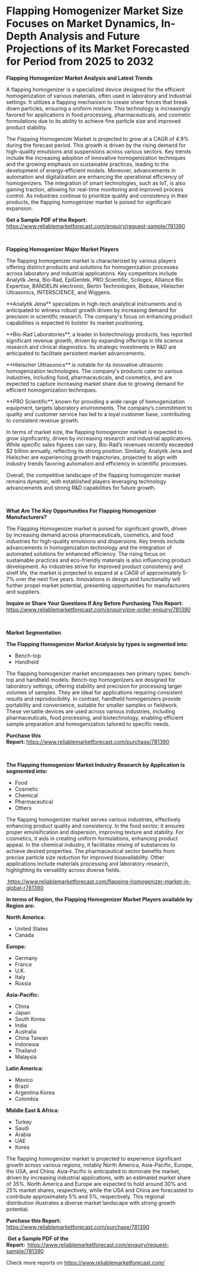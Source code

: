 <p><h1>Flapping Homogenizer Market Size Focuses on Market Dynamics, In-Depth Analysis and Future Projections of its Market Forecasted for Period from 2025 to 2032</h1></p><p><strong>Flapping Homogenizer Market Analysis and Latest Trends</strong></p>
<p><p>A flapping homogenizer is a specialized device designed for the efficient homogenization of various materials, often used in laboratory and industrial settings. It utilizes a flapping mechanism to create shear forces that break down particles, ensuring a uniform mixture. This technology is increasingly favored for applications in food processing, pharmaceuticals, and cosmetic formulations due to its ability to achieve fine particle size and improved product stability.</p><p>The Flapping Homogenizer Market is projected to grow at a CAGR of 4.9% during the forecast period. This growth is driven by the rising demand for high-quality emulsions and suspensions across various sectors. Key trends include the increasing adoption of innovative homogenization techniques and the growing emphasis on sustainable practices, leading to the development of energy-efficient models. Moreover, advancements in automation and digitalization are enhancing the operational efficiency of homogenizers. The integration of smart technologies, such as IoT, is also gaining traction, allowing for real-time monitoring and improved process control. As industries continue to prioritize quality and consistency in their products, the flapping homogenizer market is poised for significant expansion.</p></p>
<p><strong>Get a Sample PDF of the Report:&nbsp;</strong> <a href="https://www.reliablemarketforecast.com/enquiry/request-sample/781390?utm_campaign=2721&utm_medium=2&utm_source=Github&utm_content=ia&utm_term=26032025&utm_id=flapping-homogenizer">https://www.reliablemarketforecast.com/enquiry/request-sample/781390</a></p>
<p>&nbsp;</p>
<p><strong>Flapping Homogenizer Major Market Players</strong></p>
<p><p>The flapping homogenizer market is characterized by various players offering distinct products and solutions for homogenization processes across laboratory and industrial applications. Key competitors include Analytik Jena, Bio-Rad, EpiGentek, PRO Scientific, Scilogex, Alliance Bio Expertise, BANDELIN electronic, Bertin Technologies, Biobase, Hielscher Ultrasonics, INTERSCIENCE, and Wiggens.</p><p>**Analytik Jena** specializes in high-tech analytical instruments and is anticipated to witness robust growth driven by increasing demand for precision in scientific research. The company's focus on enhancing product capabilities is expected to bolster its market positioning.</p><p>**Bio-Rad Laboratories**, a leader in biotechnology products, has reported significant revenue growth, driven by expanding offerings in life science research and clinical diagnostics. Its strategic investments in R&D are anticipated to facilitate persistent market advancements.</p><p>**Hielscher Ultrasonics** is notable for its innovative ultrasonic homogenization technologies. The company's products cater to various industries, including food, pharmaceuticals, and cosmetics, and are expected to capture increasing market share due to growing demand for efficient homogenization techniques.</p><p>**PRO Scientific**, known for providing a wide range of homogenization equipment, targets laboratory environments. The company’s commitment to quality and customer service has led to a loyal customer base, contributing to consistent revenue growth.</p><p>In terms of market size, the flapping homogenizer market is expected to grow significantly, driven by increasing research and industrial applications. While specific sales figures can vary, Bio-Rad’s revenues recently exceeded $2 billion annually, reflecting its strong position. Similarly, Analytik Jena and Hielscher are experiencing growth trajectories, projected to align with industry trends favoring automation and efficiency in scientific processes.</p><p>Overall, the competitive landscape of the flapping homogenizer market remains dynamic, with established players leveraging technology advancements and strong R&D capabilities for future growth.</p></p>
<p>&nbsp;</p>
<p><strong>What Are The Key Opportunities For Flapping Homogenizer Manufacturers?</strong></p>
<p><p>The Flapping Homogenizer market is poised for significant growth, driven by increasing demand across pharmaceuticals, cosmetics, and food industries for high-quality emulsions and dispersions. Key trends include advancements in homogenization technology and the integration of automated solutions for enhanced efficiency. The rising focus on sustainable practices and eco-friendly materials is also influencing product development. As industries strive for improved product consistency and shelf life, the market is projected to expand at a CAGR of approximately 5-7% over the next five years. Innovations in design and functionality will further propel market potential, presenting opportunities for manufacturers and suppliers.</p></p>
<p><strong>Inquire or Share Your Questions If Any Before Purchasing This Report:</strong> <a href="https://www.reliablemarketforecast.com/enquiry/pre-order-enquiry/781390?utm_campaign=2721&utm_medium=2&utm_source=Github&utm_content=ia&utm_term=26032025&utm_id=flapping-homogenizer">https://www.reliablemarketforecast.com/enquiry/pre-order-enquiry/781390</a></p>
<p>&nbsp;</p>
<p><strong>Market Segmentation</strong></p>
<p><strong>The Flapping Homogenizer Market Analysis by types is segmented into:</strong></p>
<p><ul><li>Bench-top</li><li>Handheld</li></ul></p>
<p><p>The flapping homogenizer market encompasses two primary types: bench-top and handheld models. Bench-top homogenizers are designed for laboratory settings, offering stability and precision for processing larger volumes of samples. They are ideal for applications requiring consistent results and reproducibility. In contrast, handheld homogenizers provide portability and convenience, suitable for smaller samples or fieldwork. These versatile devices are used across various industries, including pharmaceuticals, food processing, and biotechnology, enabling efficient sample preparation and homogenization tailored to specific needs.</p></p>
<p><strong>Purchase this Report:&nbsp;</strong><a href="https://www.reliablemarketforecast.com/purchase/781390?utm_campaign=2721&utm_medium=2&utm_source=Github&utm_content=ia&utm_term=26032025&utm_id=flapping-homogenizer">https://www.reliablemarketforecast.com/purchase/781390</a></p>
<p>&nbsp;</p>
<p><strong>The Flapping Homogenizer Market Industry Research by Application is segmented into:</strong></p>
<p><ul><li>Food</li><li>Cosmetic</li><li>Chemical</li><li>Pharmaceutical</li><li>Others</li></ul></p>
<p><p>The flapping homogenizer market serves various industries, effectively enhancing product quality and consistency. In the food sector, it ensures proper emulsification and dispersion, improving texture and stability. For cosmetics, it aids in creating uniform formulations, enhancing product appeal. In the chemical industry, it facilitates mixing of substances to achieve desired properties. The pharmaceutical sector benefits from precise particle size reduction for improved bioavailability. Other applications include materials processing and laboratory research, highlighting its versatility across diverse fields.</p></p>
<p><a href="https://www.reliablemarketforecast.com/flapping-homogenizer-market-in-global-r781390?utm_campaign=2721&utm_medium=2&utm_source=Github&utm_content=ia&utm_term=26032025&utm_id=flapping-homogenizer">&nbsp;https://www.reliablemarketforecast.com/flapping-homogenizer-market-in-global-r781390</a></p>
<p><strong>In terms of Region, the Flapping Homogenizer Market Players available by Region are:</strong></p>
<p>
    <p> <strong> North America: </strong>
        <ul>
            <li>United States</li>
            <li>Canada</li>
        </ul>
        </p> 
    <p> <strong> Europe: </strong>
        <ul>
            <li>Germany</li>
            <li>France</li>
            <li>U.K.</li>
            <li>Italy</li>
            <li>Russia</li>
        </ul>
        </p> 
    <p> <strong> Asia-Pacific: </strong>
        <ul>
            <li>China</li>
            <li>Japan</li>
            <li>South Korea</li>
            <li>India</li>
            <li>Australia</li>
            <li>China Taiwan</li>
            <li>Indonesia</li>
            <li>Thailand</li>
            <li>Malaysia</li>
        </ul>
        </p> 
    <p> <strong> Latin America: </strong>
        <ul>
            <li>Mexico</li>
            <li>Brazil</li>
            <li>Argentina Korea</li>
            <li>Colombia</li>
        </ul>
        </p> 
    <p> <strong> Middle East & Africa: </strong>
        <ul>
            <li>Turkey</li>
            <li>Saudi</li>
            <li>Arabia</li>
            <li>UAE</li>
            <li>Korea</li>
        </ul>
    </p>
    </p>
<p><p>The flapping homogenizer market is projected to experience significant growth across various regions, notably North America, Asia-Pacific, Europe, the USA, and China. Asia-Pacific is anticipated to dominate the market, driven by increasing industrial applications, with an estimated market share of 35%. North America and Europe are expected to hold around 30% and 25% market shares, respectively, while the USA and China are forecasted to contribute approximately 5% and 5%, respectively. This regional distribution illustrates a diverse market landscape with strong growth potential.</p></p>
<p><strong>Purchase this Report: </strong><a href="https://www.reliablemarketforecast.com/purchase/781390?utm_campaign=2721&utm_medium=2&utm_source=Github&utm_content=ia&utm_term=26032025&utm_id=flapping-homogenizer">https://www.reliablemarketforecast.com/purchase/781390</a></p>
<p>&nbsp;<strong>Get a Sample PDF of the Report:&nbsp;&nbsp;</strong><a href="https://www.reliablemarketforecast.com/enquiry/request-sample/781390?utm_campaign=2721&utm_medium=2&utm_source=Github&utm_content=ia&utm_term=26032025&utm_id=flapping-homogenizer">https://www.reliablemarketforecast.com/enquiry/request-sample/781390</a></p>
<p><strong></strong></p>
<p>Check more reports on <a href="https://www.reliablemarketforecast.com/?utm_campaign=2721&utm_medium=2&utm_source=Github&utm_content=ia&utm_term=26032025&utm_id=flapping-homogenizer">https://www.reliablemarketforecast.com/</a></p>